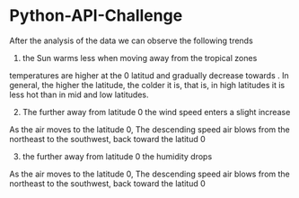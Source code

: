 # Python-API-Challenge

After the analysis of the data we can observe the following trends


1.  the Sun warms less when moving away from the tropical zones

temperatures are higher at the 0 latitud and gradually decrease towards . In general, the higher the latitude, the colder it is, that is, in high latitudes it is less hot than in mid and low latitudes.


2. The further away from latitude 0 the wind speed enters a slight increase 

 As the air moves to  the latitude 0,  The descending  speed air blows from the northeast to the southwest, back toward the latitud 0
 


3. the further away from latitude 0 the humidity drops 

 As the air moves to  the latitude 0,  The descending  speed air blows from the northeast to the southwest, back toward the latitud 0

